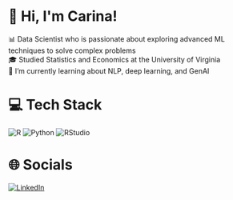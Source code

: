 # 👋 Hi, I'm Carina!
:bar_chart: Data Scientist who is passionate about exploring advanced ML techniques to solve complex problems
<br> :mortar_board: Studied Statistics and Economics at the University of Virginia
<br> :bookmark_tabs: I’m currently learning about NLP, deep learning, and GenAI



# 💻 Tech Stack
![R](https://img.shields.io/badge/r-%23276DC3.svg?style=for-the-badge&logo=r&logoColor=white) 
![Python](https://img.shields.io/badge/python-3670A0?style=for-the-badge&logo=python&logoColor=ffdd54)
![RStudio](https://img.shields.io/badge/RStudio-4285F4?style=for-the-badge&logo=rstudio&logoColor=white)


# 🌐 Socials
[![LinkedIn](https://img.shields.io/badge/LinkedIn-%230077B5.svg?logo=linkedin&logoColor=white)](https://linkedin.com/in/carina-korcel) 



<!-- Proudly created with GPRM ( https://gprm.itsvg.in ) -->

